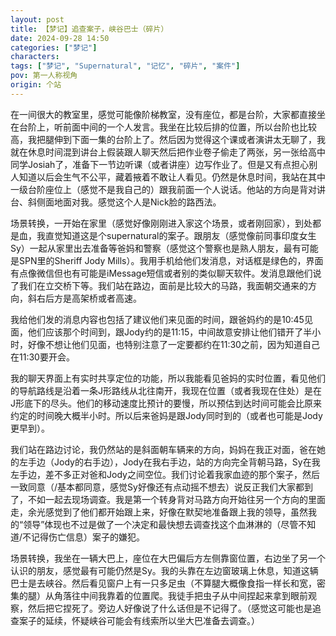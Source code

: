 ```yaml
---
layout: post
title: 【梦记】追查案子，峡谷巴士（碎片）
date: 2024-09-28 14:50
categories: ["梦记"]
characters: 
tags: ["梦记", "Supernatural", "记忆", "碎片", "案件"]
pov: 第一人称视角
origin: 个站
---
```


在一间很大的教室里，感觉可能像阶梯教室，没有座位，都是台阶，大家都直接坐在台阶上，听前面中间的一个人发言。我坐在比较后排的位置，所以台阶也比较高，我把腿伸到下面一集的台阶上了。然后因为觉得这个课或者演讲太无聊了，我就在休息时间混到讲台上假装跟人聊天然后把作业卷子偷走了两张，另一张给高中同学Josiah了，准备下一节边听课（或者讲座）边写作业了。但是又有点担心别人知道以后会生气不公平，藏着掖着不敢让人看见。仍然是休息时间，我站在其中一级台阶座位上（感觉不是我自己的）跟我前面一个人说话。他站的方向是背对讲台、斜侧面地面对我。感觉这个人是Nick脸的路西法。

场景转换，一开始在家里（感觉好像刚刚进入家这个场景，或者刚回家），到处都是血，我直觉知道这是个supernatural的案子。跟朋友（感觉像前同事印度女生Sy）一起从家里出去准备等爸妈和警察（感觉这个警察也是熟人朋友，最有可能是SPN里的Sheriff Jody Mills）。我用手机给他们发消息，对话框是绿色的，界面有点像微信但也有可能是iMessage短信或者别的类似聊天软件。发消息跟他们说了我们在立交桥下等。我们站在路边，面前是比较大的马路，我面朝交通来的方向，斜右后方是高架桥或者高速。

我给他们发的消息内容也包括了建议他们来见面的时间，跟爸妈约的是10:45见面，他们应该那个时间到，跟Jody约的是11:15，中间故意安排让他们错开了半小时，好像不想让他们见面，也特别注意了一定要都约在11:30之前，因为知道自己在11:30要开会。

我的聊天界面上有实时共享定位的功能，所以我能看见爸妈的实时位置，看见他们的导航路线是沿着一条J形路线从北往南开，我现在位置（或者我现在住处）是在J形底下的尽头。他们的移动速度比预计的要慢，所以预估到达时间可能会比原来约定的时间晚大概半小时。所以后来爸妈是跟Jody同时到的（或者也可能是Jody更早到）。

我们站在路边讨论，我仍然站的是斜面朝车辆来的方向，妈妈在我正对面，爸在她的左手边（Jody的右手边），Jody在我右手边，站的方向完全背朝马路，Sy在我左手边，差不多正对爸和Jody之间空位。我们讨论着我家血迹的那个案子，然后一致同意（/基本都同意，感觉Sy好像还有点动摇不想去）说反正我们大家都到了，不如一起去现场调查。我是第一个转身背对马路方向开始往另一个方向的里面走，余光感觉到了他们都开始跟上来，好像在默契地准备跟上我的领导，虽然我的“领导”体现也不过是做了一个决定和最快想去调查找这个血淋淋的（尽管不知道/不记得伤亡信息）案子的嫌犯。

场景转换，我坐在一辆大巴上，座位在大巴偏后方左侧靠窗位置，右边坐了另一个认识的朋友，感觉最有可能仍然是Sy。我的头靠在左边窗玻璃上休息，知道这辆巴士是去峡谷。然后看见窗户上有一只多足虫（不算腿大概像食指一样长和宽，密集的腿）从角落往中间我靠着的位置爬。我徒手把虫子从中间捏起来拿到眼前观察，然后把它捏死了。旁边人好像说了什么话但是不记得了。（感觉这可能也是追查案子的延续，怀疑峡谷可能会有线索所以坐大巴准备去调查。）
